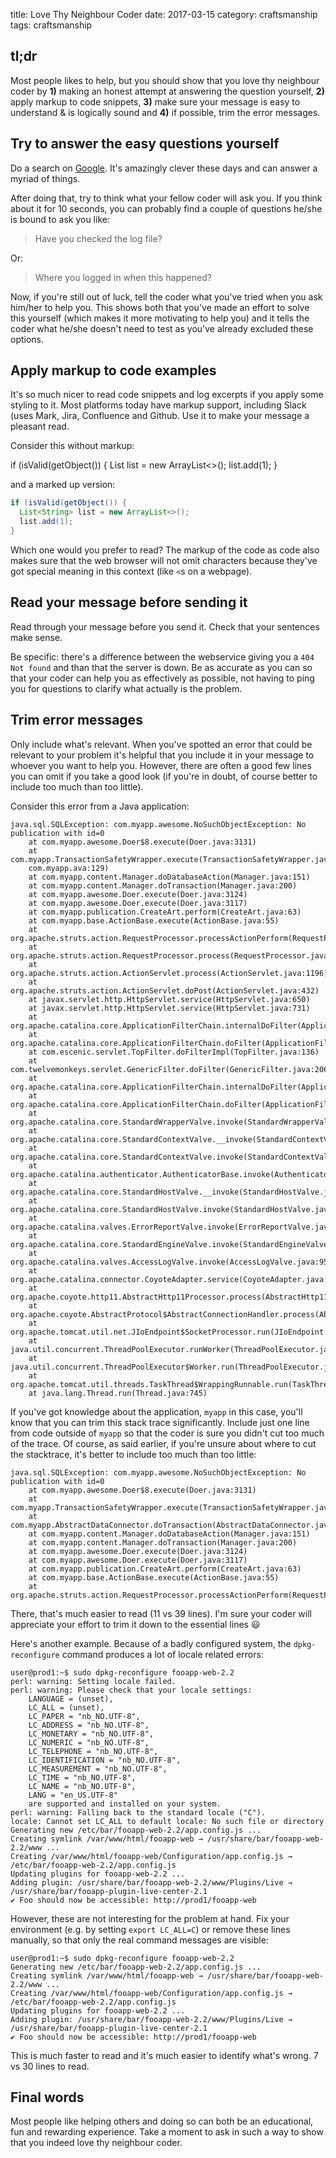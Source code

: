 title: Love Thy Neighbour Coder 
date: 2017-03-15
category: craftsmanship
tags: craftsmanship

## tl;dr
Most people likes to help, but you should show that you love thy
neighbour coder by **1)** making an honest attempt at answering the
question yourself, **2)** apply markup to code snippets, **3)** make
sure your message is easy to understand & is logically sound and
**4)** if possible, trim the error messages.

## Try to answer the easy questions yourself

Do a search on [Google](http://google.com). It's amazingly clever
these days and can answer a myriad of things.

After doing that, try to think what your fellow coder will ask you. If
you think about it for 10 seconds, you can probably find a couple of
questions he/she is bound to ask you like:

> Have you checked the log file?

Or:

> Where you logged in when this happened?

Now, if you're still out of luck, tell the coder what you've tried
when you ask him/her to help you. This shows both that you've made an
effort to solve this yourself (which makes it more motivating to help
you) and it tells the coder what he/she doesn't need to test as you've
already excluded these options.


## Apply markup to code examples

It's so much nicer to read code snippets and log excerpts if you apply
some styling to it. Most platforms today have markup support,
including Slack (uses Mark, Jira, Confluence and Github. Use it to make your
message a pleasant read.

Consider this without markup:

if (isValid(getObject()) {
  List<String> list = new ArrayList<>();
  list.add(1);
}

and a marked up version:

```java
if (isValid(getObject()) {
  List<String> list = new ArrayList<>();
  list.add(1);
}
```

Which one would you prefer to read? The markup of the code as code
also makes sure that the web browser will not omit characters because
they've got special meaning in this context (like `<`s on a webpage).


## Read your message before sending it 

Read through your message before you send it. Check that your
sentences make sense. 

Be specific: there's a difference between the webservice giving you a
`404 Not found` and than that the server is down. Be as accurate as
you can so that your coder can help you as effectively as possible,
not having to ping you for questions to clarify what actually is the
problem.

## Trim error messages

Only include what's relevant. When you've spotted an error that could
be relevant to your problem it's helpful that you include it in your
message to whoever you want to help you. However, there are often a
good few lines you can omit if you take a good look (if you're in
doubt, of course better to include too much than too little).

Consider this error from a Java application:

```
java.sql.SQLException: com.myapp.awesome.NoSuchObjectException: No publication with id=0
	at com.myapp.awesome.Doer$8.execute(Doer.java:3131)
	at com.myapp.TransactionSafetyWrapper.execute(TransactionSafetyWrapper.java:41)
	com.myapp.ava:129)
	at com.myapp.content.Manager.doDatabaseAction(Manager.java:151)
	at com.myapp.content.Manager.doTransaction(Manager.java:200)
	at com.myapp.awesome.Doer.execute(Doer.java:3124)
	at com.myapp.awesome.Doer.execute(Doer.java:3117)
	at com.myapp.publication.CreateArt.perform(CreateArt.java:63)
	at com.myapp.base.ActionBase.execute(ActionBase.java:55)
	at org.apache.struts.action.RequestProcessor.processActionPerform(RequestProcessor.java:431)
	at org.apache.struts.action.RequestProcessor.process(RequestProcessor.java:236)
	at org.apache.struts.action.ActionServlet.process(ActionServlet.java:1196)
	at org.apache.struts.action.ActionServlet.doPost(ActionServlet.java:432)
	at javax.servlet.http.HttpServlet.service(HttpServlet.java:650)
	at javax.servlet.http.HttpServlet.service(HttpServlet.java:731)
	at org.apache.catalina.core.ApplicationFilterChain.internalDoFilter(ApplicationFilterChain.java:303)
	at org.apache.catalina.core.ApplicationFilterChain.doFilter(ApplicationFilterChain.java:208)
	at com.escenic.servlet.TopFilter.doFilterImpl(TopFilter.java:136)
	at com.twelvemonkeys.servlet.GenericFilter.doFilter(GenericFilter.java:206)
	at org.apache.catalina.core.ApplicationFilterChain.internalDoFilter(ApplicationFilterChain.java:241)
	at org.apache.catalina.core.ApplicationFilterChain.doFilter(ApplicationFilterChain.java:208)
	at org.apache.catalina.core.StandardWrapperValve.invoke(StandardWrapperValve.java:220)
	at org.apache.catalina.core.StandardContextValve.__invoke(StandardContextValve.java:122)
	at org.apache.catalina.core.StandardContextValve.invoke(StandardContextValve.java)
	at org.apache.catalina.authenticator.AuthenticatorBase.invoke(AuthenticatorBase.java:505)
	at org.apache.catalina.core.StandardHostValve.__invoke(StandardHostValve.java:170)
	at org.apache.catalina.core.StandardHostValve.invoke(StandardHostValve.java)
	at org.apache.catalina.valves.ErrorReportValve.invoke(ErrorReportValve.java:103)
	at org.apache.catalina.core.StandardEngineValve.invoke(StandardEngineValve.java:116)
	at org.apache.catalina.valves.AccessLogValve.invoke(AccessLogValve.java:957)
	at org.apache.catalina.connector.CoyoteAdapter.service(CoyoteAdapter.java:423)
	at org.apache.coyote.http11.AbstractHttp11Processor.process(AbstractHttp11Processor.java:1079)
	at org.apache.coyote.AbstractProtocol$AbstractConnectionHandler.process(AbstractProtocol.java:620)
	at org.apache.tomcat.util.net.JIoEndpoint$SocketProcessor.run(JIoEndpoint.java:316)
	at java.util.concurrent.ThreadPoolExecutor.runWorker(ThreadPoolExecutor.java:1142)
	at java.util.concurrent.ThreadPoolExecutor$Worker.run(ThreadPoolExecutor.java:617)
	at org.apache.tomcat.util.threads.TaskThread$WrappingRunnable.run(TaskThread.java:61)
	at java.lang.Thread.run(Thread.java:745)
```

If you've got knowledge about the application, `myapp` in this case,
you'll know that you can trim this stack trace significantly. Include
just one line from code outside of `myapp` so that the coder is sure
you didn't cut too much of the trace. Of course, as said earlier, if
you're unsure about where to cut the stacktrace, it's better to
include too much than too little:

```
java.sql.SQLException: com.myapp.awesome.NoSuchObjectException: No publication with id=0
	at com.myapp.awesome.Doer$8.execute(Doer.java:3131)
	at com.myapp.TransactionSafetyWrapper.execute(TransactionSafetyWrapper.java:41)
	at com.myapp.AbstractDataConnector.doTransaction(AbstractDataConnector.java:129)
	at com.myapp.content.Manager.doDatabaseAction(Manager.java:151)
	at com.myapp.content.Manager.doTransaction(Manager.java:200)
	at com.myapp.awesome.Doer.execute(Doer.java:3124)
	at com.myapp.awesome.Doer.execute(Doer.java:3117)
	at com.myapp.publication.CreateArt.perform(CreateArt.java:63)
	at com.myapp.base.ActionBase.execute(ActionBase.java:55)
	at org.apache.struts.action.RequestProcessor.processActionPerform(RequestProcessor.java:431)
```

There, that's much easier to read (11 vs 39 lines). I'm sure your
coder will appreciate your effort to trim it down to the essential
lines 😃

Here's another example. Because of a badly configured system, the
`dpkg-reconfigure` command produces a lot of locale related errors:

```
user@prod1:~$ sudo dpkg-reconfigure fooapp-web-2.2 
perl: warning: Setting locale failed.
perl: warning: Please check that your locale settings:
    LANGUAGE = (unset),
    LC_ALL = (unset),
    LC_PAPER = "nb_NO.UTF-8",
    LC_ADDRESS = "nb_NO.UTF-8",
    LC_MONETARY = "nb_NO.UTF-8",
    LC_NUMERIC = "nb_NO.UTF-8",
    LC_TELEPHONE = "nb_NO.UTF-8",
    LC_IDENTIFICATION = "nb_NO.UTF-8",
    LC_MEASUREMENT = "nb_NO.UTF-8",
    LC_TIME = "nb_NO.UTF-8",
    LC_NAME = "nb_NO.UTF-8",
    LANG = "en_US.UTF-8"
    are supported and installed on your system.
perl: warning: Falling back to the standard locale ("C").
locale: Cannot set LC_ALL to default locale: No such file or directory
Generating new /etc/bar/fooapp-web-2.2/app.config.js ...
Creating symlink /var/www/html/fooapp-web → /usr/share/bar/fooapp-web-2.2/www ...
Creating /var/www/html/fooapp-web/Configuration/app.config.js → /etc/bar/fooapp-web-2.2/app.config.js
Updating plugins for fooapp-web-2.2 ...
Adding plugin: /usr/share/bar/fooapp-web-2.2/www/Plugins/Live → /usr/share/bar/fooapp-plugin-live-center-2.1
✔ Foo should now be accessible: http://prod1/fooapp-web
```

However, these are not interesting for the problem at hand. Fix
your environment (e.g. by setting `export LC_ALL=C`) or remove these
lines manually, so that only the real command messages are visible:

```
user@prod1:~$ sudo dpkg-reconfigure fooapp-web-2.2 
Generating new /etc/bar/fooapp-web-2.2/app.config.js ...
Creating symlink /var/www/html/fooapp-web → /usr/share/bar/fooapp-web-2.2/www ...
Creating /var/www/html/fooapp-web/Configuration/app.config.js → /etc/bar/fooapp-web-2.2/app.config.js
Updating plugins for fooapp-web-2.2 ...
Adding plugin: /usr/share/bar/fooapp-web-2.2/www/Plugins/Live → /usr/share/bar/fooapp-plugin-live-center-2.1
✔ Foo should now be accessible: http://prod1/fooapp-web
```

This is much faster to read and it's much easier  to identify what's
wrong. 7 vs 30 lines to read.


## Final words

Most people like helping others and doing so can both be an
educational, fun and rewarding experience. Take a moment to ask in
such a way to show that you indeed love thy neighbour coder.
